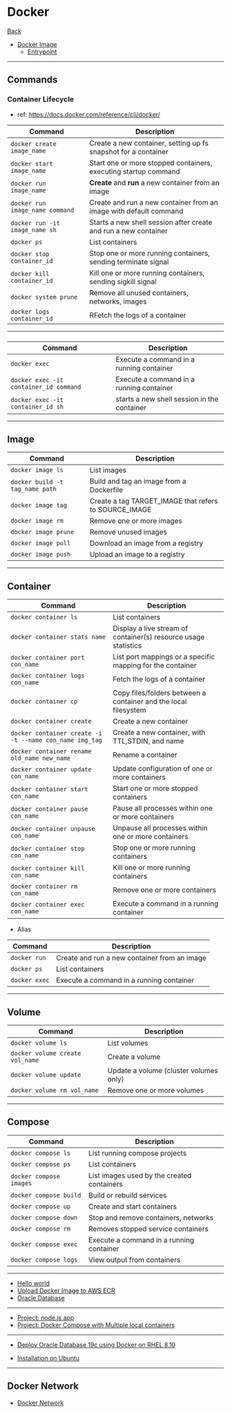 # Docker

[Back](../../index.md)

- [Docker Image](./image/image/image.md)
  - [Entrypoint](./image/entrypoint/entrypoint.md)

---

## Commands

### Container Lifecycle

- ref: https://docs.docker.com/reference/cli/docker/

| Command                         | Description                                                       |
| ------------------------------- | ----------------------------------------------------------------- |
| `docker create image_name`      | Create a new container, setting up fs snapshot for a container    |
| `docker start image_name`       | Start one or more stopped containers, executing startup command   |
| `docker run image_name`         | **Create** and **run** a new container from an image              |
| `docker run image_name command` | Create and run a new container from an image with default command |
| `docker run -it image_name sh`  | Starts a new shell session after create and run a new container   |
| `docker ps`                     | List containers                                                   |
| `docker stop container_id`      | Stop one or more running containers, sending terminate signal     |
| `docker kill container_id`      | Kill one or more running containers, sending sigkill signal       |
| `docker system prune`           | Remove all unused containers, networks, images                    |
| `docker logs container_id`      | RFetch the logs of a container                                    |

---

###

| Command                                | Description                                 |
| -------------------------------------- | ------------------------------------------- |
| `docker exec`                          | Execute a command in a running container    |
| `docker exec -it container_id command` | Execute a command in a running container    |
| `docker exec -it container_id sh`      | starts a new shell session in the container |

---

## Image

| Command                         | Description                                           |
| ------------------------------- | ----------------------------------------------------- |
| `docker image ls`               | List images                                           |
| `docker build -t tag_name path` | Build and tag an image from a Dockerfile              |
| `docker image tag`              | Create a tag TARGET_IMAGE that refers to SOURCE_IMAGE |
| `docker image rm`               | Remove one or more images                             |
| `docker image prune`            | Remove unused images                                  |
| `docker image pull`             | Download an image from a registry                     |
| `docker image push`             | Upload an image to a registry                         |

---

## Container

| Command                                                 | Description                                                     |
| ------------------------------------------------------- | --------------------------------------------------------------- |
| `docker container ls`                                   | List containers                                                 |
| `docker container stats name`                           | Display a live stream of container(s) resource usage statistics |
| `docker container port con_name`                        | List port mappings or a specific mapping for the container      |
| `docker container logs con_name`                        | Fetch the logs of a container                                   |
| `docker container cp`                                   | Copy files/folders between a container and the local filesystem |
| `docker container create`                               | Create a new container                                          |
| `docker container create -i -t --name con_name img_tag` | Create a new container, with TTL,STDIN, and name                |
| `docker container rename old_name new_name`             | Rename a container                                              |
| `docker container update con_name`                      | Update configuration of one or more containers                  |
| `docker container start con_name`                       | Start one or more stopped containers                            |
| `docker container pause con_name`                       | Pause all processes within one or more containers               |
| `docker container unpause con_name`                     | Unpause all processes within one or more containers             |
| `docker container stop con_name`                        | Stop one or more running containers                             |
| `docker container kill con_name`                        | Kill one or more running containers                             |
| `docker container rm con_name`                          | Remove one or more containers                                   |
| `docker container exec con_name`                        | Execute a command in a running container                        |

- Alias

| Command       | Description                                  |
| ------------- | -------------------------------------------- |
| `docker run`  | Create and run a new container from an image |
| `docker ps`   | List containers                              |
| `docker exec` | Execute a command in a running container     |

---

## Volume

| Command                         | Description                            |
| ------------------------------- | -------------------------------------- |
| `docker volume ls`              | List volumes                           |
| `docker volume create vol_name` | Create a volume                        |
| `docker volume update`          | Update a volume (cluster volumes only) |
| `docker volume rm vol_name`     | Remove one or more volumes             |

---

## Compose

| Command                 | Description                                |
| ----------------------- | ------------------------------------------ |
| `docker compose ls`     | List running compose projects              |
| `docker compose ps`     | List containers                            |
| `docker compose images` | List images used by the created containers |
| `docker compose build`  | Build or rebuild services                  |
| `docker compose up`     | Create and start containers                |
| `docker compose down`   | Stop and remove containers, networks       |
| `docker compose rm`     | Removes stopped service containers         |
| `docker compose exec`   | Execute a command in a running container   |
| `docker compose logs`   | View output from containers                |

---

- [Hello world](./lab/hello_world.md)
- [Upload Docker Image to AWS ECR](./lab/upload_ecr.md)
- [Oracle Database](./oracle_db.md)

---

- [Project: node.js app](./pro_nodejs/pro_nodejs.md)
- [Project: Docker Compose with Multiple local containers](./pro_compose_multicon/pro_compose_multicon.md)

---

- [Deploy Oracle Database 19c using Docker on RHEL 8.10](./deploy_oracle19c_docker_rhel8.md)

- [Installation on Ubuntu](./installation_ubuntu/installation_ubuntu.md)

---

## Docker Network

- [Docker Network](./docker_network/docker_network.md)
